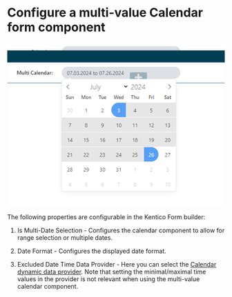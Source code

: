 # Configure a multi-value Calendar form component

![Component](../images/calendar-component-multi-value.png)

The following properties are configurable in the Kentico Form builder:
1. Is Multi-Date Selection - Configures the calendar component to allow for range selection or multiple dates.

2. Date Format - Configures the displayed date format.

3. Excluded Date Time Data Provider - Here you can select the [Calendar dynamic data provider](./Dynamic-Calendar-Data-Provider.md). Note that setting the minimal/maximal time values in the provider is not relevant when using the multi-value calendar component.